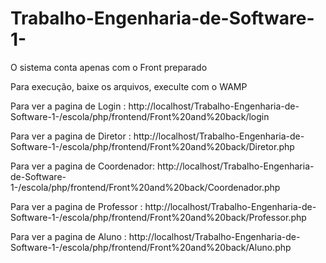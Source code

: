 # Trabalho-Engenharia-de-Software-1-

O sistema conta apenas com o Front preparado 

Para execução, baixe os arquivos, execulte com o WAMP 

Para ver a pagina de Login : http://localhost/Trabalho-Engenharia-de-Software-1-/escola/php/frontend/Front%20and%20back/login

Para ver a pagina de Diretor : http://localhost/Trabalho-Engenharia-de-Software-1-/escola/php/frontend/Front%20and%20back/Diretor.php

Para ver a pagina de Coordenador: http://localhost/Trabalho-Engenharia-de-Software-1-/escola/php/frontend/Front%20and%20back/Coordenador.php

Para ver a pagina de Professor : http://localhost/Trabalho-Engenharia-de-Software-1-/escola/php/frontend/Front%20and%20back/Professor.php

Para ver a pagina de Aluno : http://localhost/Trabalho-Engenharia-de-Software-1-/escola/php/frontend/Front%20and%20back/Aluno.php
